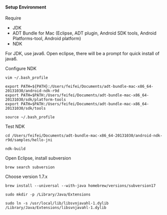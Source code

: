 #### Setup Environment
Require
* JDK
* ADT Bundle for Mac (Eclipse, ADT plugin, Android SDK tools, Android Platforms-tool, Android platform)
* NDK

For JDK, use java6. Open eclipse, there will be a prompt for quick install of java6.

Configure NDK

	vim ~/.bash_profile

	export PATH=${PATH}:/Users/feifei/Documents/adt-bundle-mac-x86_64-20131030/android-ndk-r9d
	export PATH=$PATH:/Users/feifei/Documents/adt-bundle-mac-x86_64-20131030/sdk/platform-tools
	export PATH=$PATH:/Users/feifei/Documents/adt-bundle-mac-x86_64-20131030/sdk/tools

	source ~/.bash_profile 

Test NDK

	cd /Users/feifei/Documents/adt-bundle-mac-x86_64-20131030/android-ndk-r9d/samples/hello-jni	

	ndk-build

Open Eclipse, install subversion

	brew search subversion

Choose version 1.7.x

	brew install --universal --with-java homebrew/versions/subversion17

	sudo mkdir -p /Library/Java/Extensions

	sudo ln -s /usr/local/lib/libsvnjavahl-1.dylib /Library/Java/Extensions/libsvnjavahl-1.dylib
